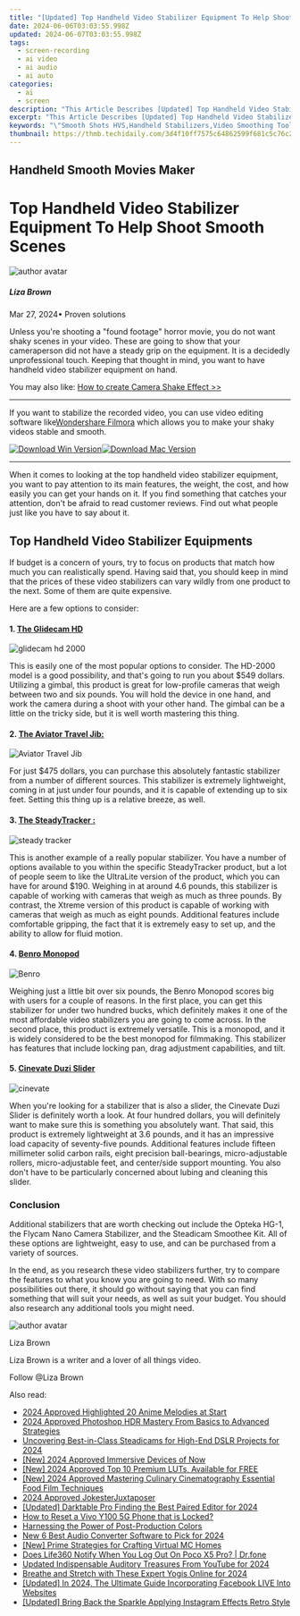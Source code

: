 ```yaml
---
title: "[Updated] Top Handheld Video Stabilizer Equipment To Help Shoot Smooth Scenes"
date: 2024-06-06T03:03:55.998Z
updated: 2024-06-07T03:03:55.998Z
tags: 
  - screen-recording
  - ai video
  - ai audio
  - ai auto
categories: 
  - ai
  - screen
description: "This Article Describes [Updated] Top Handheld Video Stabilizer Equipment To Help Shoot Smooth Scenes"
excerpt: "This Article Describes [Updated] Top Handheld Video Stabilizer Equipment To Help Shoot Smooth Scenes"
keywords: "\"Smooth Shots HVS,Handheld Stabilizers,Video Smoothing Tools,Low-Shake Devices,Clear Shooting Gear,Scene Sync Equipment,Handheld Stabilizer Accessories\""
thumbnail: https://thmb.techidaily.com/3d4f10ff7575c64862599f681c5c76c2a7860b5686d5a4ad72e83eea7dc08de2.jpg
---
```


## Handheld Smooth Movies Maker

# Top Handheld Video Stabilizer Equipment To Help Shoot Smooth Scenes

![author avatar](https://lh5.googleusercontent.com/-AIMmjowaFs4/AAAAAAAAAAI/AAAAAAAAABc/Y5UmwDaI7HU/s250-c-k/photo.jpg)

##### Liza Brown

 Mar 27, 2024• Proven solutions

Unless you're shooting a "found footage" horror movie, you do not want shaky scenes in your video. These are going to show that your cameraperson did not have a steady grip on the equipment. It is a decidedly unprofessional touch. Keeping that thought in mind, you want to have handheld video stabilizer equipment on hand.

You may also like: [How to create Camera Shake Effect >>](https://tools.techidaily.com/wondershare/filmora/download/)

---

If you want to stabilize the recorded video, you can use video editing software like[Wondershare Filmora](https://tools.techidaily.com/wondershare/filmora/download/) which allows you to make your shaky videos stable and smooth.

[![Download Win Version](https://images.wondershare.com/filmora/guide/download-btn-win.jpg)](https://tools.techidaily.com/wondershare/filmora/download/)[![Download Mac Version](https://images.wondershare.com/filmora/guide/download-btn-mac.jpg)](https://tools.techidaily.com/wondershare/filmora/download/)

---

When it comes to looking at the top handheld video stabilizer equipment, you want to pay attention to its main features, the weight, the cost, and how easily you can get your hands on it. If you find something that catches your attention, don't be afraid to read customer reviews. Find out what people just like you have to say about it.

## Top Handheld Video Stabilizer Equipments

If budget is a concern of yours, try to focus on products that match how much you can realistically spend. Having said that, you should keep in mind that the prices of these video stabilizers can vary wildly from one product to the next. Some of them are quite expensive.

Here are a few options to consider:

#### 1\. [The Glidecam HD](http://www.glidecam.com/)

![glidecam hd 2000](https://images.wondershare.com/filmora/article-images/glidecam-hd-2000.jpg)

This is easily one of the most popular options to consider. The HD-2000 model is a good possibility, and that's going to run you about $549 dollars. Utilizing a gimbal, this product is great for low-profile cameras that weigh between two and six pounds. You will hold the device in one hand, and work the camera during a shoot with your other hand. The gimbal can be a little on the tricky side, but it is well worth mastering this thing.

#### 2\. [The Aviator Travel Jib:](http://www.aviatorcameragear.com/product/the-aviator-travel-jib-mag-alloy-kit/)

![Aviator Travel Jib](https://images.wondershare.com/filmora/article-images/Aviator-Travel-Jib.jpg)

For just $475 dollars, you can purchase this absolutely fantastic stabilizer from a number of different sources. This stabilizer is extremely lightweight, coming in at just under four pounds, and it is capable of extending up to six feet. Setting this thing up is a relative breeze, as well.

#### 3\. [The SteadyTracker :](http://www.cobracraneusa.com/steadytracker.html)

![steady tracker](https://images.wondershare.com/filmora/article-images/steady-tracker.jpg)

This is another example of a really popular stabilizer. You have a number of options available to you within the specific SteadyTracker product, but a lot of people seem to like the UltraLite version of the product, which you can have for around $190\. Weighing in at around 4.6 pounds, this stabilizer is capable of working with cameras that weigh as much as three pounds. By contrast, the Xtreme version of this product is capable of working with cameras that weigh as much as eight pounds. Additional features include comfortable gripping, the fact that it is extremely easy to set up, and the ability to allow for fluid motion.

#### 4\. [Benro Monopod](http://www.bhphotovideo.com/c/product/967701-REG/benro%5Fa48fbs4%5Fa48f%5Fclassic%5Faluminum%5Fmonopod%5Fs4.html/BI/5982/KBID/6868/DFF/d10-v21-t1-x431527)

![Benro](https://images.wondershare.com/filmora/article-images/Benro.jpg)

Weighing just a little bit over six pounds, the Benro Monopod scores big with users for a couple of reasons. In the first place, you can get this stabilizer for under two hundred bucks, which definitely makes it one of the most affordable video stabilizers you are going to come across. In the second place, this product is extremely versatile. This is a monopod, and it is widely considered to be the best monopod for filmmaking. This stabilizer has features that include locking pan, drag adjustment capabilities, and tilt.

#### 5\. [Cinevate Duzi Slider](http://www.bhphotovideo.com/c/product/1010735-REG/cinevate%5Finc%5Fciduzi02%5Fduzi%5Fcamera%5Fslider.html/BI/5982/KBID/6868/DFF/d10-v21-t1-x468844)

![cinevate](https://images.wondershare.com/filmora/article-images/cinevate.jpg)

When you're looking for a stabilizer that is also a slider, the Cinevate Duzi Slider is definitely worth a look. At four hundred dollars, you will definitely want to make sure this is something you absolutely want. That said, this product is extremely lightweight at 3.6 pounds, and it has an impressive load capacity of seventy-five pounds. Additional features include fifteen millimeter solid carbon rails, eight precision ball-bearings, micro-adjustable rollers, micro-adjustable feet, and center/side support mounting. You also don't have to be particularly concerned about lubing and cleaning this slider.

### Conclusion

Additional stabilizers that are worth checking out include the Opteka HG-1, the Flycam Nano Camera Stabilizer, and the Steadicam Smoothee Kit. All of these options are lightweight, easy to use, and can be purchased from a variety of sources.

In the end, as you research these video stabilizers further, try to compare the features to what you know you are going to need. With so many possibilities out there, it should go without saying that you can find something that will suit your needs, as well as suit your budget. You should also research any additional tools you might need.

![author avatar](https://lh5.googleusercontent.com/-AIMmjowaFs4/AAAAAAAAAAI/AAAAAAAAABc/Y5UmwDaI7HU/s250-c-k/photo.jpg)

Liza Brown

Liza Brown is a writer and a lover of all things video.

Follow @Liza Brown


<ins class="adsbygoogle"
     style="display:block"
     data-ad-format="autorelaxed"
     data-ad-client="ca-pub-7571918770474297"
     data-ad-slot="1223367746"></ins>



<ins class="adsbygoogle"
     style="display:block"
     data-ad-client="ca-pub-7571918770474297"
     data-ad-slot="8358498916"
     data-ad-format="auto"
     data-full-width-responsive="true"></ins>


<span class="atpl-alsoreadstyle">Also read:</span>
<div><ul>
<li><a href="https://vp-tips.techidaily.com/2024-approved-highlighted-20-anime-melodies-at-start/"><u>2024 Approved  Highlighted 20 Anime Melodies at Start</u></a></li>
<li><a href="https://vp-tips.techidaily.com/2024-approved-photoshop-hdr-mastery-from-basics-to-advanced-strategies/"><u>2024 Approved  Photoshop HDR Mastery  From Basics to Advanced Strategies</u></a></li>
<li><a href="https://vp-tips.techidaily.com/uncovering-best-in-class-steadicams-for-high-end-dslr-projects-for-2024/"><u>Uncovering Best-in-Class Steadicams for High-End DSLR Projects for 2024</u></a></li>
<li><a href="https://vp-tips.techidaily.com/new-2024-approved-immersive-devices-of-now/"><u>[New] 2024 Approved  Immersive Devices of Now</u></a></li>
<li><a href="https://vp-tips.techidaily.com/new-2024-approved-top-10-premium-luts-available-for-free/"><u>[New] 2024 Approved  Top 10 Premium LUTs, Available for FREE</u></a></li>
<li><a href="https://vp-tips.techidaily.com/new-2024-approved-mastering-culinary-cinematography-essential-food-film-techniques/"><u>[New] 2024 Approved  Mastering Culinary Cinematography  Essential Food Film Techniques</u></a></li>
<li><a href="https://vp-tips.techidaily.com/2024-approved-jokesterjuxtaposer/"><u>2024 Approved  JokesterJuxtaposer</u></a></li>
<li><a href="https://vp-tips.techidaily.com/updated-darktable-pro-finding-the-best-paired-editor-for-2024/"><u>[Updated] Darktable Pro  Finding the Best Paired Editor for 2024</u></a></li>
<li><a href="https://unlock-android.techidaily.com/how-to-reset-a-vivo-y100-5g-phone-that-is-locked-by-drfone-android/"><u>How to Reset a Vivo Y100 5G Phone that is Locked?</u></a></li>
<li><a href="https://extra-lessons.techidaily.com/harnessing-the-power-of-post-production-colors/"><u>Harnessing the Power of Post-Production Colors</u></a></li>
<li><a href="https://ai-video-apps.techidaily.com/new-6-best-audio-converter-software-to-pick-for-2024/"><u>New 6 Best Audio Converter Software to Pick for 2024</u></a></li>
<li><a href="https://visual-screen-recording.techidaily.com/new-prime-strategies-for-crafting-virtual-mc-homes/"><u>[New] Prime Strategies for Crafting Virtual MC Homes</u></a></li>
<li><a href="https://fake-location.techidaily.com/does-life360-notify-when-you-log-out-on-poco-x5-pro-drfone-by-drfone-virtual-android/"><u>Does Life360 Notify When You Log Out On Poco X5 Pro? | Dr.fone</u></a></li>
<li><a href="https://audio-editing.techidaily.com/updated-indispensable-auditory-treasures-from-youtube-for-2024/"><u>Updated Indispensable Auditory Treasures From YouTube for 2024</u></a></li>
<li><a href="https://youtube-videos.techidaily.com/breathe-and-stretch-with-these-expert-yogis-online-for-2024/"><u>Breathe and Stretch with These Expert Yogis Online for 2024</u></a></li>
<li><a href="https://facebook-video-files.techidaily.com/updated-in-2024-the-ultimate-guide-incorporating-facebook-live-into-websites/"><u>[Updated] In 2024, The Ultimate Guide  Incorporating Facebook LIVE Into Websites</u></a></li>
<li><a href="https://instagram-video-recordings.techidaily.com/updated-bring-back-the-sparkle-applying-instagram-effects-retro-style/"><u>[Updated] Bring Back the Sparkle  Applying Instagram Effects Retro Style</u></a></li>
</ul></div>
